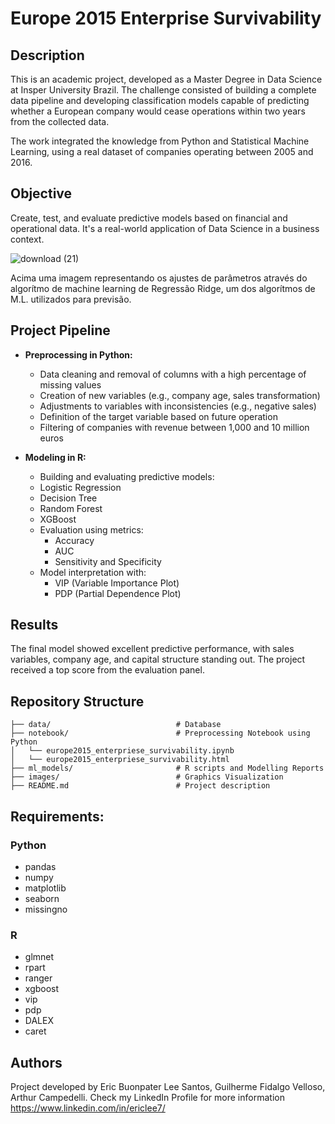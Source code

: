 # Europe 2015 Enterprise Survivability

## Description

This is an academic project, developed as a Master Degree in Data Science at Insper University Brazil. The challenge consisted of building a complete data pipeline and developing classification models capable of predicting whether a European company would cease operations within two years from the collected data.

The work integrated the knowledge from Python and Statistical Machine Learning, using a real dataset of companies operating between 2005 and 2016.

## Objective

Create, test, and evaluate predictive models based on financial and operational data. It's a real-world application of Data Science in a business context.

![download (21)](https://github.com/user-attachments/assets/24c2466b-8497-422f-b919-ff3e3c65ab03)

Acima uma imagem representando os ajustes de parâmetros através do algorítmo de machine learning de Regressão Ridge, um dos algorítmos de M.L. utilizados para previsão.

## Project Pipeline
- **Preprocessing in Python:**
  - Data cleaning and removal of columns with a high percentage of missing values
  - Creation of new variables (e.g., company age, sales transformation)
  - Adjustments to variables with inconsistencies (e.g., negative sales)
  - Definition of the target variable based on future operation
  - Filtering of companies with revenue between 1,000 and 10 million euros

- **Modeling in R:**
  -  Building and evaluating predictive models:
    - Logistic Regression
    - Decision Tree
    - Random Forest
    - XGBoost
  - Evaluation using metrics:
    - Accuracy
    - AUC
    - Sensitivity and Specificity
  - Model interpretation with:
    - VIP (Variable Importance Plot)
    - PDP (Partial Dependence Plot)

## Results
The final model showed excellent predictive performance, with sales variables, company age, and capital structure standing out. The project received a top score from the evaluation panel.

## Repository Structure

```
├── data/                            # Database
├── notebook/                        # Preprocessing Notebook using Python
│   └── europe2015_enterpriese_survivability.ipynb
│   └── europe2015_enterpriese_survivability.html
├── ml_models/                       # R scripts and Modelling Reports
├── images/                          # Graphics Visualization
├── README.md                        # Project description
```

## Requirements:

### Python
- pandas
- numpy
- matplotlib
- seaborn
- missingno

### R
- glmnet
- rpart
- ranger
- xgboost
- vip
- pdp
- DALEX
- caret

## Authors
Project developed by Eric Buonpater Lee Santos, Guilherme Fidalgo Velloso, Arthur Campedelli.
Check my LinkedIn Profile for more information https://www.linkedin.com/in/ericlee7/
